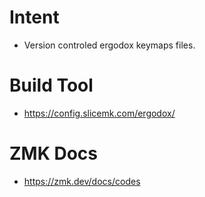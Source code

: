 # Intent  
- Version controled ergodox keymaps files.

# Build Tool
- https://config.slicemk.com/ergodox/

# ZMK Docs
- https://zmk.dev/docs/codes
